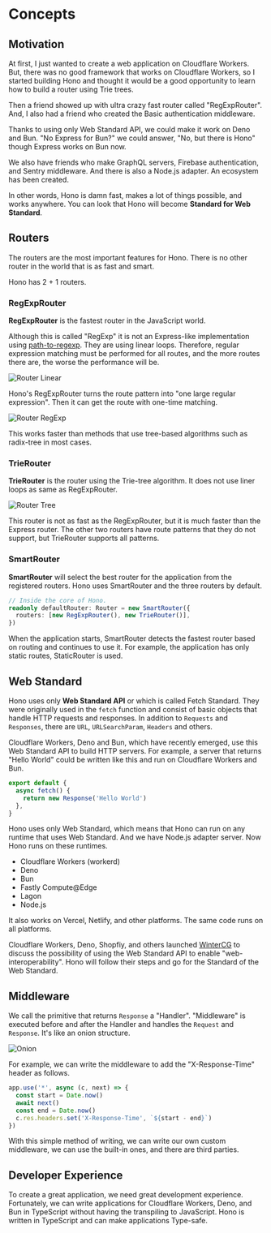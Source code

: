 # Concepts

## Motivation

At first, I just wanted to create a web application on Cloudflare Workers.
But, there was no good framework that works on Cloudflare Workers,
so I started building Hono and thought it would be a good opportunity to learn how to build a router using Trie trees.

Then a friend showed up with ultra crazy fast router called "RegExpRouter".
And, I also had a friend who created the Basic authentication middleware.

Thanks to using only Web Standard API, we could make it work on Deno and Bun. "No Express for Bun?" we could answer, "No, but there is Hono" though Express works on Bun now.

We also have friends who make GraphQL servers, Firebase authentication, and Sentry middleware.
And there is also a Node.js adapter.
An ecosystem has been created.

In other words, Hono is damn fast, makes a lot of things possible, and works anywhere.
You can look that Hono will become **Standard for Web Standard**.

## Routers

The routers are the most important features for Hono.
There is no other router in the world that is as fast and smart.

Hono has 2 + 1 routers.

### RegExpRouter

**RegExpRouter** is the fastest router in the JavaScript world.

Although this is called "RegExp" it is not an Express-like implementation using [path-to-regexp](https://github.com/pillarjs/path-to-regexp).
They are using linear loops.
Therefore, regular expression matching must be performed for all routes, and the more routes there are, the worse the performance will be.

![Router Linear](/images/router-linear.jpg)

Hono's RegExpRouter turns the route pattern into "one large regular expression".
Then it can get the route with one-time matching.

![Router RegExp](/images/router-regexp.jpg)

This works faster than methods that use tree-based algorithms such as radix-tree in most cases.

### TrieRouter

**TrieRouter** is the router using the Trie-tree algorithm.
It does not use liner loops as same as RegExpRouter.

![Router Tree](/images/router-tree.jpg)

This router is not as fast as the RegExpRouter, but it is much faster than the Express router.
The other two routers have route patterns that they do not support, but TrieRouter supports all patterns.

### SmartRouter

**SmartRouter** will select the best router for the application from the registered routers.
Hono uses SmartRouter and the three routers by default.

```ts
// Inside the core of Hono.
readonly defaultRouter: Router = new SmartRouter({
  routers: [new RegExpRouter(), new TrieRouter()],
})
```

When the application starts, SmartRouter detects the fastest router based on routing and continues to use it.
For example, the application has only static routes, StaticRouter is used.

## Web Standard

Hono uses only **Web Standard API** or which is called Fetch Standard.
They were originally used in the `fetch` function and consist of basic objects that handle HTTP requests and responses.
In addition to `Requests` and `Responses`, there are `URL`, `URLSearchParam`, `Headers` and others.

Cloudflare Workers, Deno and Bun, which have recently emerged, use this Web Standard API to build HTTP servers.
For example, a server that returns "Hello World" could be written like this and run on Cloudflare Workers and Bun.

```ts
export default {
  async fetch() {
    return new Response('Hello World')
  },
}
```

Hono uses only Web Standard, which means that Hono can run on any runtime that uses Web Standard.
And we have Node.js adapter server. Now Hono runs on these runtimes.

- Cloudflare Workers (workerd)
- Deno
- Bun
- Fastly Compute@Edge
- Lagon
- Node.js

It also works on Vercel, Netlify, and other platforms.
The same code runs on all platforms.

Cloudflare Workers, Deno, Shopfiy, and others launched [WinterCG](https://wintercg.org) to discuss the possibility of using the Web Standard API to enable "web-interoperability".
Hono will follow their steps and go for the Standard of the Web Standard.

## Middleware

We call the primitive that returns `Response` a "Handler".
"Middleware" is executed before and after the Handler and handles the `Request` and `Response`.
It's like an onion structure.

![Onion](/images/onion.png)

For example, we can write the middleware to add the "X-Response-Time" header as follows.

```ts
app.use('*', async (c, next) => {
  const start = Date.now()
  await next()
  const end = Date.now()
  c.res.headers.set('X-Response-Time', `${start - end}`)
})
```

With this simple method of writing, we can write our own custom middleware, we can use the built-in ones, and there are third parties.

## Developer Experience

To create a great application, we need great development experience.
Fortunately, we can write applications for Cloudflare Workers, Deno, and Bun in TypeScript without having the transpiling to JavaScript.
Hono is written in TypeScript and can make applications Type-safe.
